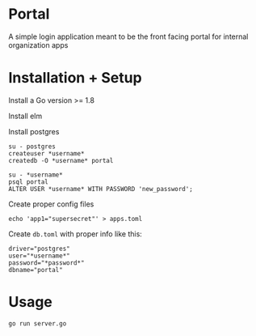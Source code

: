 # Portal

A simple login application meant to be the front facing portal for internal organization apps

# Installation + Setup

Install a Go version >= 1.8

Install elm

Install postgres

```
su - postgres
createuser *username*
createdb -O *username* portal

su - *username*
psql portal
ALTER USER *username* WITH PASSWORD 'new_password';
```

Create proper config files

```
echo 'app1="supersecret"' > apps.toml
```

Create `db.toml` with proper info like this:
```
driver="postgres"
user="*username*"
password="*password*"
dbname="portal"
```

# Usage
```
go run server.go
```